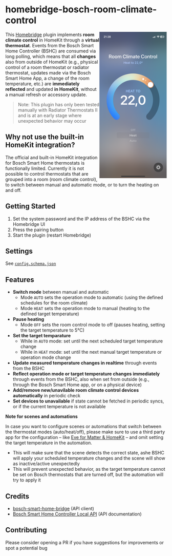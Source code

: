 # homebridge-bosch-room-climate-control

<img src="accessory.png" width="210" align="right" alt="HomeKit integration for Bosch room climate control">

This [Homebridge](https://github.com/homebridge/homebridge) plugin implements **room climate control** in HomeKit through a **virtual thermostat**. Events from the Bosch Smart Home Controller (BSHC) are consumed via long polling, which means that all **changes** also from outside of HomeKit (e.g., physical control of a room thermostat or radiator thermostat, updates made via the Bosch Smart Home App, a change of the room temperature, etc.) are **immediately reflected** and updated **in HomeKit**, without a manual refresh or accessory update.

> Note: This plugin has only been tested manually with Radiator Thermostats II and is at an early stage where unexpected behavior may occur

## Why not use the built-in HomeKit integration?

The official and built-in HomeKit integration for Bosch Smart Home thermostats is functionally limited. Currently it is not possible to control thermostats that are grouped into a room (room climate control), to switch between manual and automatic mode, or to turn the heating on and off.

## Getting Started

1. Set the system password and the IP address of the BSHC via the Homebridge UI
2. Press the pairing button
3. Start the plugin (restart Homebridge)

## Settings

See [`config.schema.json`](config.schema.json)

## Features

- **Switch mode** between manual and automatic
  - Mode `AUTO` sets the operation mode to automatic (using the defined schedules for the room climate)
  - Mode `HEAT` sets the operation mode to manual (heating to the defined target temperature)
- **Pause heating**
  - Mode `OFF` sets the room control mode to off (pauses heating, setting the target temperature to 5°C)
- **Set the target temparature**
  - While in `AUTO` mode: set until the next scheduled target temperature change
  - While in `HEAT` mode: set until the next manual target temperature or operation mode change
- **Update measured temperature changes in realtime** through events from the BSHC
- **Reflect operation mode or target temperature changes immediately** through events from the BSHC, also when set from outside (e.g., through the Bosch Smart Home app, or on a physical device)
- **Add/remove new/unavilable room climate control devices automatically** in periodic check
- **Set devices to unavailable** if state cannot be fetched in periodic syncs, or if the current temperature is not available 

**Note for scenes and automations**

In case you want to configure scenes or automations that switch between the thermostat modes (auto/heat/off), please make sure to use a third party app for the configuration – like [Eve for Matter & HomeKit](https://www.evehome.com/eve-app) – and omit setting the target temperature in the automation.

- This will make sure that the scene detects the correct state, ashe BSHC will apply your scheduled temperature changes and the scene will show as inactive/active unexpectedly
- This will prevent unexpected behavior, as the target temperature cannot be set on Bosch thermostats that are turned off, but the automation will try to apply it

## Credits

- [bosch-smart-home-bridge](https://github.com/holomekc/bosch-smart-home-bridge) (API client)
- [Bosch Smart Home Controller Local API](https://github.com/BoschSmartHome/bosch-shc-api-docs) (API documentation)

## Contributing

Please consider opening a PR if you have suggestions for improvements or spot a potential bug

